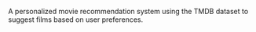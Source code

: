 A personalized movie recommendation system using the TMDB dataset to suggest films based on user preferences.
